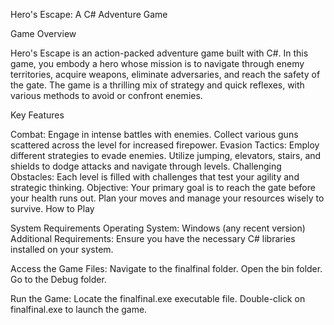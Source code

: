 Hero's Escape: A C# Adventure Game

Game Overview

Hero's Escape is an action-packed adventure game built with C#. In this game, you embody a hero whose mission is to navigate through enemy territories, acquire weapons, eliminate adversaries, and reach the safety of the gate. The game is a thrilling mix of strategy and quick reflexes, with various methods to avoid or confront enemies.

Key Features

Combat: Engage in intense battles with enemies. Collect various guns scattered across the level for increased firepower.
Evasion Tactics: Employ different strategies to evade enemies. Utilize jumping, elevators, stairs, and shields to dodge attacks and navigate through levels.
Challenging Obstacles: Each level is filled with challenges that test your agility and strategic thinking.
Objective: Your primary goal is to reach the gate before your health runs out. Plan your moves and manage your resources wisely to survive.
How to Play

System Requirements
Operating System: Windows (any recent version)
Additional Requirements: Ensure you have the necessary C# libraries installed on your system.

Access the Game Files:
Navigate to the finalfinal folder.
Open the bin folder.
Go to the Debug folder.

Run the Game:
Locate the finalfinal.exe executable file.
Double-click on finalfinal.exe to launch the game.
